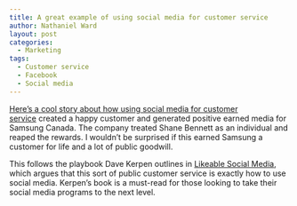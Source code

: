 ```yaml
---
title: A great example of using social media for customer service
author: Nathaniel Ward
layout: post
categories:
  - Marketing
tags:
  - Customer service
  - Facebook
  - Social media
---
```

[Here’s a cool story about how using social media for customer service][1] created a happy customer and generated positive earned media for Samsung Canada. The company treated Shane Bennett as an individual and reaped the rewards. I wouldn’t be surprised if this earned Samsung a customer for life and a lot of public goodwill.

This follows the playbook Dave Kerpen outlines in [Likeable Social Media][2], which argues that this sort of public customer service is exactly how to use social media. Kerpen’s book is a must-read for those looking to take their social media programs to the next level.

 [1]: http://mashable.com/2012/08/30/samsung-dragon-phone/
 [2]: http://www.amazon.com/exec/obidos/ASIN/B00511ONPG/nathward-20